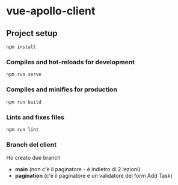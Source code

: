 # vue-apollo-client

## Project setup
```
npm install
```

### Compiles and hot-reloads for development
```
npm run serve
```

### Compiles and minifies for production
```
npm run build
```

### Lints and fixes files
```
npm run lint
```

### Branch del client
Ho creato due branch
- **main** (non c'è il paginatore - è indietro di 2 lezioni)
- **pagination** (c'è il paginatore e un validatore del form Add Task)
